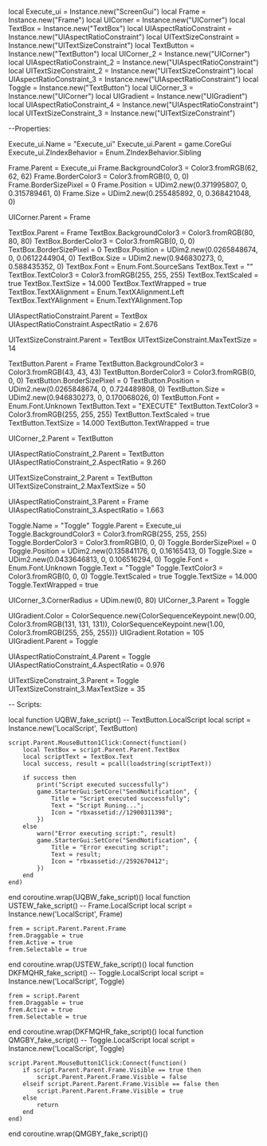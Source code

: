 

local Execute_ui = Instance.new("ScreenGui")
local Frame = Instance.new("Frame")
local UICorner = Instance.new("UICorner")
local TextBox = Instance.new("TextBox")
local UIAspectRatioConstraint = Instance.new("UIAspectRatioConstraint")
local UITextSizeConstraint = Instance.new("UITextSizeConstraint")
local TextButton = Instance.new("TextButton")
local UICorner_2 = Instance.new("UICorner")
local UIAspectRatioConstraint_2 = Instance.new("UIAspectRatioConstraint")
local UITextSizeConstraint_2 = Instance.new("UITextSizeConstraint")
local UIAspectRatioConstraint_3 = Instance.new("UIAspectRatioConstraint")
local Toggle = Instance.new("TextButton")
local UICorner_3 = Instance.new("UICorner")
local UIGradient = Instance.new("UIGradient")
local UIAspectRatioConstraint_4 = Instance.new("UIAspectRatioConstraint")
local UITextSizeConstraint_3 = Instance.new("UITextSizeConstraint")

--Properties:

Execute_ui.Name = "Execute_ui"
Execute_ui.Parent = game.CoreGui
Execute_ui.ZIndexBehavior = Enum.ZIndexBehavior.Sibling

Frame.Parent = Execute_ui
Frame.BackgroundColor3 = Color3.fromRGB(62, 62, 62)
Frame.BorderColor3 = Color3.fromRGB(0, 0, 0)
Frame.BorderSizePixel = 0
Frame.Position = UDim2.new(0.371995807, 0, 0.315789461, 0)
Frame.Size = UDim2.new(0.255485892, 0, 0.368421048, 0)

UICorner.Parent = Frame

TextBox.Parent = Frame
TextBox.BackgroundColor3 = Color3.fromRGB(80, 80, 80)
TextBox.BorderColor3 = Color3.fromRGB(0, 0, 0)
TextBox.BorderSizePixel = 0
TextBox.Position = UDim2.new(0.0265848674, 0, 0.0612244904, 0)
TextBox.Size = UDim2.new(0.946830273, 0, 0.588435352, 0)
TextBox.Font = Enum.Font.SourceSans
TextBox.Text = ""
TextBox.TextColor3 = Color3.fromRGB(255, 255, 255)
TextBox.TextScaled = true
TextBox.TextSize = 14.000
TextBox.TextWrapped = true
TextBox.TextXAlignment = Enum.TextXAlignment.Left
TextBox.TextYAlignment = Enum.TextYAlignment.Top

UIAspectRatioConstraint.Parent = TextBox
UIAspectRatioConstraint.AspectRatio = 2.676

UITextSizeConstraint.Parent = TextBox
UITextSizeConstraint.MaxTextSize = 14

TextButton.Parent = Frame
TextButton.BackgroundColor3 = Color3.fromRGB(43, 43, 43)
TextButton.BorderColor3 = Color3.fromRGB(0, 0, 0)
TextButton.BorderSizePixel = 0
TextButton.Position = UDim2.new(0.0265848674, 0, 0.724489808, 0)
TextButton.Size = UDim2.new(0.946830273, 0, 0.170068026, 0)
TextButton.Font = Enum.Font.Unknown
TextButton.Text = "EXECUTE"
TextButton.TextColor3 = Color3.fromRGB(255, 255, 255)
TextButton.TextScaled = true
TextButton.TextSize = 14.000
TextButton.TextWrapped = true

UICorner_2.Parent = TextButton

UIAspectRatioConstraint_2.Parent = TextButton
UIAspectRatioConstraint_2.AspectRatio = 9.260

UITextSizeConstraint_2.Parent = TextButton
UITextSizeConstraint_2.MaxTextSize = 50

UIAspectRatioConstraint_3.Parent = Frame
UIAspectRatioConstraint_3.AspectRatio = 1.663

Toggle.Name = "Toggle"
Toggle.Parent = Execute_ui
Toggle.BackgroundColor3 = Color3.fromRGB(255, 255, 255)
Toggle.BorderColor3 = Color3.fromRGB(0, 0, 0)
Toggle.BorderSizePixel = 0
Toggle.Position = UDim2.new(0.135841176, 0, 0.16165413, 0)
Toggle.Size = UDim2.new(0.0433646813, 0, 0.106516294, 0)
Toggle.Font = Enum.Font.Unknown
Toggle.Text = "Toggle"
Toggle.TextColor3 = Color3.fromRGB(0, 0, 0)
Toggle.TextScaled = true
Toggle.TextSize = 14.000
Toggle.TextWrapped = true

UICorner_3.CornerRadius = UDim.new(0, 80)
UICorner_3.Parent = Toggle

UIGradient.Color = ColorSequence.new{ColorSequenceKeypoint.new(0.00, Color3.fromRGB(131, 131, 131)), ColorSequenceKeypoint.new(1.00, Color3.fromRGB(255, 255, 255))}
UIGradient.Rotation = 105
UIGradient.Parent = Toggle

UIAspectRatioConstraint_4.Parent = Toggle
UIAspectRatioConstraint_4.AspectRatio = 0.976

UITextSizeConstraint_3.Parent = Toggle
UITextSizeConstraint_3.MaxTextSize = 35

-- Scripts:

local function UQBW_fake_script() -- TextButton.LocalScript 
	local script = Instance.new('LocalScript', TextButton)

	
	
	script.Parent.MouseButton1Click:Connect(function()
		local TextBox = script.Parent.Parent.TextBox
		local scriptText = TextBox.Text
		local success, result = pcall(loadstring(scriptText))
	
		if success then
			print("Script executed successfully")
			game.StarterGui:SetCore("SendNotification", {
				Title = "Script executed successfully";
				Text = "Script Runing...";
				Icon = "rbxassetid://12900311398";
			})
		else
			warn("Error executing script:", result)
			game.StarterGui:SetCore("SendNotification", {
				Title = "Error executing script";
				Text = result;
				Icon = "rbxassetid://2592670412";
			})
		end
	end)
	
end
coroutine.wrap(UQBW_fake_script)()
local function USTEW_fake_script() -- Frame.LocalScript 
	local script = Instance.new('LocalScript', Frame)

	frem = script.Parent.Parent.Frame
	frem.Draggable = true
	frem.Active = true
	frem.Selectable = true
end
coroutine.wrap(USTEW_fake_script)()
local function DKFMQHR_fake_script() -- Toggle.LocalScript 
	local script = Instance.new('LocalScript', Toggle)

	frem = script.Parent
	frem.Draggable = true
	frem.Active = true
	frem.Selectable = true
end
coroutine.wrap(DKFMQHR_fake_script)()
local function QMGBY_fake_script() -- Toggle.LocalScript 
	local script = Instance.new('LocalScript', Toggle)

	script.Parent.MouseButton1Click:Connect(function()
		if script.Parent.Parent.Frame.Visible == true then
			script.Parent.Parent.Frame.Visible = false
		elseif script.Parent.Parent.Frame.Visible == false then
			script.Parent.Parent.Frame.Visible = true
		else
			return
		end
	end)
end
coroutine.wrap(QMGBY_fake_script)()
